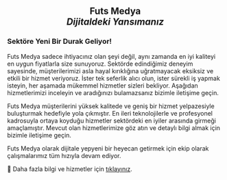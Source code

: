 <div align="center">
<h2>Futs Medya <br> <i>Dijitaldeki Yansımanız</i></h2>
</div>

### Sektöre Yeni Bir Durak Geliyor!

Futs Medya sadece ihtiyacınız olan şeyi değil, aynı zamanda en iyi kaliteyi en uygun fiyatlarla size sunuyoruz. Sektörde edindiğimiz deneyim sayesinde, müşterilerimizi asla hayal kırıklığına uğratmayacak eksiksiz ve etkili bir hizmet veriyoruz. İster tek seferlik alıcı olun, ister sürekli iş yapmak isteyin, her aşamada mükemmel hizmetler sizleri bekliyor. Aşağıdan hizmetlerimizi inceleyin ve aradığınızı bulamazsanız bizimle iletişime geçin.

Futs Medya müşterilerini yüksek kalitede ve geniş bir hizmet yelpazesiyle buluşturmak hedefiyle yola çıkmıştır. En ileri teknolojilerle ve profesyonel kadrosuyla ortaya koyduğu hizmetler sektördeki en iyiler arasında girmeği amaçlamıştır. Mevcut olan hizmetlerimize göz atın ve detaylı bilgi almak için bizimle iletişime geçin.

Futs Medya olarak dijitale yepyeni bir heyecan getirmek için ekip olarak çalışmalarımız tüm hızıyla devam ediyor.

🔭 Daha fazla bilgi ve hizmetler için [tıklayınız](https://www.futsmedya.com/).
